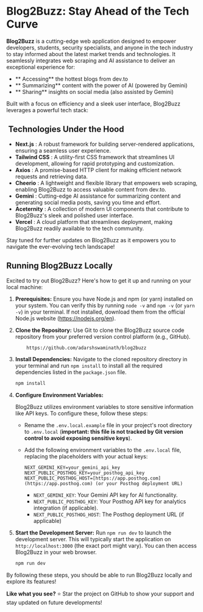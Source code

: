 #  Blog2Buzz: Stay Ahead of the Tech Curve

**Blog2Buzz** is a cutting-edge web application designed to empower developers, students, security specialists, and anyone in the tech industry to stay informed about the latest market trends and technologies. It seamlessly integrates web scraping and AI assistance to deliver an exceptional experience for:

* ** Accessing** the hottest blogs from dev.to
* ** Summarizing** content with the power of AI (powered by Gemini)
* ** Sharing** insights on social media (also assisted by Gemini)

Built with a focus on efficiency and a sleek user interface, Blog2Buzz leverages a powerful tech stack:

## ️ Technologies Under the Hood

* **Next.js** : A robust framework for building server-rendered applications, ensuring a seamless user experience.
* **Tailwind CSS** : A utility-first CSS framework that streamlines UI development, allowing for rapid prototyping and customization.
* **Axios** : A promise-based HTTP client for making efficient network requests and retrieving data.
* **Cheerio** : A lightweight and flexible library that empowers web scraping, enabling Blog2Buzz to access valuable content from dev.to.
* **Gemini** : Cutting-edge AI assistance for summarizing content and generating social media posts, saving you time and effort.
* **Aceternity** : A collection of modern UI components that contribute to Blog2Buzz's sleek and polished user interface.
* **Vercel** : A cloud platform that streamlines deployment, making Blog2Buzz readily available to the tech community.

Stay tuned for further updates on Blog2Buzz as it empowers you to navigate the ever-evolving tech landscape!

##   Running Blog2Buzz Locally

Excited to try out Blog2Buzz? Here's how to get it up and running on your local machine:

1. **Prerequisites:** Ensure you have Node.js and npm (or yarn) installed on your system. You can verify this by running `node -v` and `npm -v` (or `yarn -v`) in your terminal. If not installed, download them from the official Node.js website (https://nodejs.org/en).
2. **Clone the Repository:** Use Git to clone the Blog2Buzz source code repository from your preferred version control platform (e.g., GitHub).

    ```bash 
        https://github.com/adarshswaminath/blog2buzz
    ```

3. **Install Dependencies:** Navigate to the cloned repository directory in your terminal and run `npm install`  to install all the required dependencies listed in the `package.json` file.

    ```bash 
    npm install
    ```

4. **Configure Environment Variables:**

   Blog2Buzz utilizes environment variables to store sensitive information like API keys. To configure these, follow these steps:

     - Rename the `.env.local.example` file in your project's root directory to `.env.local` (**important: this file is not tracked by Git version control to avoid exposing sensitive keys**).
     - Add the following environment variables to the `.env.local` file, replacing the placeholders with your actual keys:

       ```
       NEXT_GEMINI_KEY=your_gemini_api_key
       NEXT_PUBLIC_POSTHOG_KEY=your_posthog_api_key
       NEXT_PUBLIC_POSTHOG_HOST=[https://app.posthog.com](https://app.posthog.com) (or your Posthog deployment URL)
       ```

       - `NEXT_GEMINI_KEY`: Your Gemini API key for AI functionality.
       - `NEXT_PUBLIC_POSTHOG_KEY`: Your Posthog API key for analytics integration (if applicable).
       - `NEXT_PUBLIC_POSTHOG_HOST`: The Posthog deployment URL (if applicable)
5. **Start the Development Server:** Run `npm run dev`  to launch the development server. This will typically start the application on `http://localhost:3000` (the exact port might vary). You can then access Blog2Buzz in your web browser.
    ```bash
    npm run dev
    ```



By following these steps, you should be able to run Blog2Buzz locally and explore its features!



**Like what you see?**  ⭐ Star the project on GitHub to show your support and stay updated on future developments!
